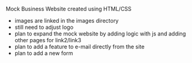 Mock Business Website created using HTML/CSS

- images are linked in the images directory
- still need to adjust logo
- plan to expand the mock website by adding logic with js and adding other pages for link2/link3
- plan to add a feature to e-mail directly from the site
- plan to add a new form